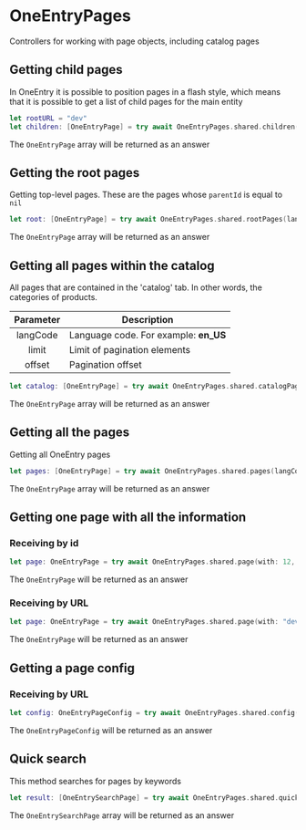 # OneEntryPages

Controllers for working with page objects, including catalog pages

## Getting child pages
In OneEntry it is possible to position pages in a flash style, which means that it is possible to get a list of child pages for the main entity

```swift
let rootURL = "dev"
let children: [OneEntryPage] = try await OneEntryPages.shared.children(for: rootURL, langCode: "en_US")
```

The ``OneEntryPage`` array will be returned as an answer

## Getting the root pages

Getting top-level pages. These are the pages whose `parentId` is equal to `nil`

```swift
let root: [OneEntryPage] = try await OneEntryPages.shared.rootPages(langCode: "en_US")
```

The ``OneEntryPage`` array will be returned as an answer

## Getting all pages within the catalog

All pages that are contained in the 'catalog' tab. In other words, the categories of products.

| Parameter | Description                           |
| :-------: | ------------------------------------- |
| langCode  | Language code. For example: **en_US** |
|   limit   | Limit of pagination elements          |
|  offset   | Pagination offset                     |

```swift
let catalog: [OneEntryPage] = try await OneEntryPages.shared.catalogPages(langCode: "en_US")
```

The ``OneEntryPage`` array will be returned as an answer

## Getting all the pages

Getting all OneEntry pages

```swift
let pages: [OneEntryPage] = try await OneEntryPages.shared.pages(langCode: "en_US")
```

The ``OneEntryPage`` array will be returned as an answer

## Getting one page with all the information

### Receiving by id

```swift
let page: OneEntryPage = try await OneEntryPages.shared.page(with: 12, langCode: "en_US")
```

The ``OneEntryPage`` will be returned as an answer

### Receiving by URL

```swift
let page: OneEntryPage = try await OneEntryPages.shared.page(with: "dev", langCode: "en_US")
```

The ``OneEntryPage`` will be returned as an answer

## Getting a page config

### Receiving by URL

```swift
let config: OneEntryPageConfig = try await OneEntryPages.shared.config(with: "dev")
```

The ``OneEntryPageConfig`` will be returned as an answer

## Quick search

This method searches for pages by keywords

```swift
let result: [OneEntrySearchPage] = try await OneEntryPages.shared.quickSearch("Development", langCode: "en_US")
```

The ``OneEntrySearchPage`` array will be returned as an answer
